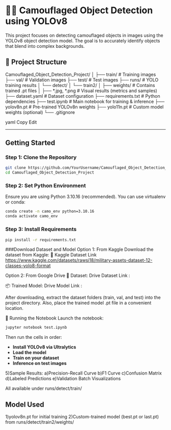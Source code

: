 # 🕵️‍♂️ Camouflaged Object Detection using YOLOv8

This project focuses on detecting camouflaged objects in images using the YOLOv8 object detection model. The goal is to accurately identify objects that blend into complex backgrounds.

## 📂 Project Structure

Camouflaged_Object_Detection_Project/
│
├── train/ # Training images
├── val/ # Validation images
├── test/ # Test images
├── runs/ # YOLO training results
│ └── detect/
│ └── train2/
│ ├── weights/ # Contains trained .pt files
│ ├── *.jpg, *.png # Visual results (metrics and samples)
├── dataset.yaml # Dataset configuration
├── requirements.txt # Python dependencies
├── test.ipynb # Main notebook for training & inference
├── yolov8n.pt # Pre-trained YOLOv8n weights
├── yolo11n.pt # Custom model weights (optional)
└── .gitignore

yaml
Copy
Edit

---

## Getting Started

### Step 1: Clone the Repository

```bash
git clone https://github.com/YourUsername/Camouflaged_Object_Detection_Project.git
cd Camouflaged_Object_Detection_Project
```

### Step 2: Set Python Environment
Ensure you are using Python 3.10.16 (recommended). You can use virtualenv or conda:

```bash
conda create -n camo_env python=3.10.16
conda activate camo_env
```

### Step 3: Install Requirements

```bash
pip install -r requirements.txt
```

###Download Dataset and Model
Option 1: From Kaggle
Download the dataset from Kaggle:
🔗 Kaggle Dataset Link
https://www.kaggle.com/datasets/rawsi18/military-assets-dataset-12-classes-yolo8-format

Option 2: From Google Drive
📁 Dataset: Drive Dataset Link : 

📦 Trained Model: Drive Model Link : 

After downloading, extract the dataset folders (train, val, and test) into the project directory. Also, place the trained model .pt file in a convenient location.

📒 Running the Notebook
Launch the notebook:

```bash
jupyter notebook test.ipynb
```

Then run the cells in order:
- **Install YOLOv8 via Ultralytics**
- **Load the model**
- **Train on your dataset**
- **Inference on test images**
  
5)Sample Results:
  a)Precision-Recall Curve
  b)F1 Curve
  c)Confusion Matrix
  d)Labeled Predictions
  e)Validation Batch Visualizations

All available under runs/detect/train/

##  Model Used
1)yolov8n.pt for initial training
2)Custom-trained model (best.pt or last.pt) from runs/detect/train2/weights/
